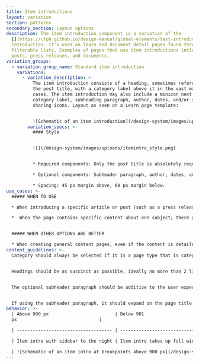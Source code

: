 ```yaml
---
title: Item introductions
layout: variation
section: patterns
secondary_section: Layout options
description: The item introduction component is a variation of the
  [](https://cfpb.github.io/design-manual/global-elements/text-introductions.html)text
  introduction. It's used on learn and document detail pages found through
  filterable lists. Examples of pages that use item introductions include blog
  posts, press releases, and documents.
variation_groups:
  - variation_group_name: Standard item introduction
    variations:
      - variation_description: >-
          The item introduction consists of a heading, sometimes referred to as
          the post title, with a category label above it in the vast majority of
          cases. The item introduction may also include a minicon next to the
          category label, subheading paragraph, author, dates, and/or social
          sharing icons. Layout as seen on a Learn page template:


          ![Schematic of an item introduction](/design-system/images/uploads/itemintro_intro.png)
        variation_specs: >-
          #### Style 


          ![](/design-system/images/uploads/itemintro_style.png)


          * Required components: Only the post title is absolutely required and the category label should be used in the vast majority of cases. (Category label minicons are optional.)

          * Optional components: Subheader paragraph, author, dates, and social sharing icons.

          * Spacing: 45 px margin above, 60 px margin below.
use_cases: >-
  ##### WHEN TO USE

  * When introducing a specific article or post (such as a press release or blog post) or document or group of documents (such as a report, rule or enforcement action) linked through a filterable list.

  *  When the page contains specific content about one subject; there aren’t any child pages that drill down to anything more specific.


  ##### WHEN OTHER OPTIONS ARE BETTER

  * When creating general content pages, even if the content is detailed or lengthy.
content_guidelines: >-
  Category should always be selected if it is a page type that is categorized.


  Headings should be as succinct as possible, ideally no more than 2 lines at max column width; 80 characters or less.


  The optional subheader paragraph should be additive to the user experience. Most pages currently using this component do not use the subheader element.


  If using the subheader paragraph, it should expand on the page title and help explain why the reader should care. No more than 2 sentences; 50 words.
behavior: >-
  | Above 900 px                         | Below 901
  px                               |

  | ------------------------------------ | ------------------------------------------ |

  | Item intro with sidebar to the right | Item intro takes up full width of viewport |

  | ![Schematic of an item intro at breakpoints above 900 px](/design-system/images/uploads/itemintro_behavior1.png) | ![schematic of an item intro at breakpionts below 901 px](/design-system/images/uploads/itemintro_behavior2.png) |
---
```

